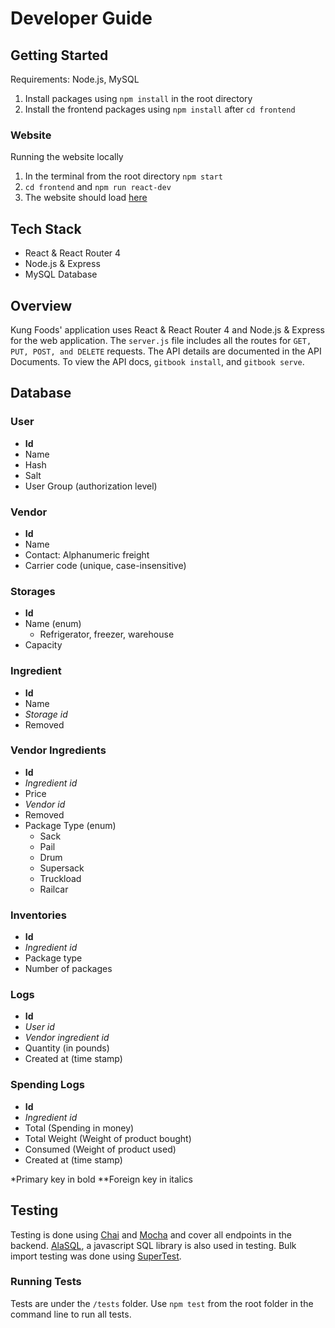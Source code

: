 # Developer Guide

## Getting Started

Requirements:  Node.js, MySQL

 1. Install packages using `npm install` in the root directory
 2. Install the frontend packages using `npm install` after `cd frontend`

### Website
Running the website locally
 1. In the terminal from the root directory `npm start`
 2. `cd frontend` and `npm run react-dev`
 3. The website should load [here](http://localhost:1717/)

## Tech Stack

 - React & React Router 4
 - Node.js & Express
 - MySQL Database

## Overview
Kung Foods' application uses React & React Router 4 and Node.js & Express for the web application. The `server.js` file includes all the routes for `GET, PUT, POST, and DELETE` requests. The API details are documented in the API Documents. To view the API docs, `gitbook install`, and `gitbook serve`.

## Database

### User

 - **Id** 
 - Name 
 - Hash 
 - Salt 
 - User Group (authorization level)

### Vendor
 - **Id** 
 - Name 
 - Contact:  Alphanumeric freight
 - Carrier code (unique, case-insensitive)

### Storages
- **Id**
- Name (enum)
	- Refrigerator, freezer, warehouse
- Capacity

### Ingredient
 - **Id**
 - Name
 - *Storage id*
 - Removed
 
### Vendor Ingredients
 - **Id**
 - *Ingredient id*
 - Price
 - *Vendor id*
 - Removed
 - Package Type (enum)
	 - Sack
	 - Pail
	 - Drum
	 - Supersack
	 - Truckload
	 - Railcar
	 
### Inventories
 - **Id**
 - *Ingredient id*
 - Package type
 - Number of packages

### Logs

 - **Id**
 - *User id*
 - *Vendor ingredient id*
 - Quantity (in pounds)
 - Created at (time stamp)

### Spending Logs

 - **Id**
 - *Ingredient id*
 - Total (Spending in money)
 - Total Weight (Weight of product bought)
 - Consumed (Weight of product used)
 - Created at (time stamp)

*Primary key in bold
**Foreign key in italics
	 
## Testing
Testing is done using [Chai](http://chaijs.com/api/) and [Mocha](https://mochajs.org/#getting-started) and cover all endpoints in the backend. [AlaSQL](https://github.com/agershun/alasql/wiki), a javascript SQL library is also used in testing. Bulk import testing was done using [SuperTest](https://github.com/visionmedia/supertest). 
### Running Tests
Tests are under the `/tests` folder. Use `npm test` from the root folder in the command line to run all tests. 
